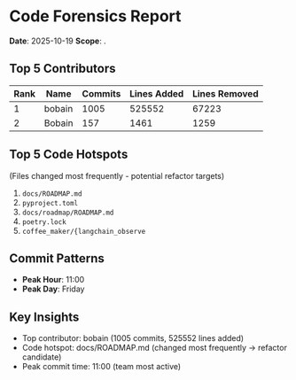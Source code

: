 # Code Forensics Report

**Date**: 2025-10-19
**Scope**: .

## Top 5 Contributors

| Rank | Name | Commits | Lines Added | Lines Removed |
|------|------|---------|-------------|---------------|
| 1 | bobain | 1005 | 525552 | 67223 |
| 2 | Bobain | 157 | 1461 | 1259 |


## Top 5 Code Hotspots

(Files changed most frequently - potential refactor targets)

1. `docs/ROADMAP.md`
2. `pyproject.toml`
3. `docs/roadmap/ROADMAP.md`
4. `poetry.lock`
5. `coffee_maker/{langchain_observe`


## Commit Patterns

- **Peak Hour**: 11:00
- **Peak Day**: Friday

## Key Insights

- Top contributor: bobain (1005 commits, 525552 lines added)
- Code hotspot: docs/ROADMAP.md (changed most frequently → refactor candidate)
- Peak commit time: 11:00 (team most active)
